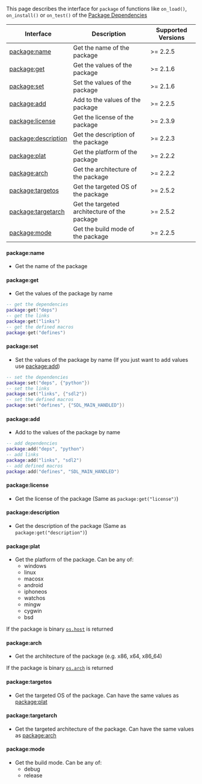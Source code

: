 
This page describes the interface for `package` of functions like `on_load()`, `on_install()` or `on_test()` of the [Package Dependencies](manual/package_dependencies.md)

| Interface                                  | Description                                  | Supported Versions |
| ------------------------------------------ | -------------------------------------------- | ------------------ |
| [package:name](#packagename)               | Get the name of the package                  | >= 2.2.5           |
| [package:get](#packageget)                 | Get the values of the package                | >= 2.1.6           |
| [package:set](#packageset)                 | Set the values of the package                | >= 2.1.6           |
| [package:add](#packageadd)                 | Add to the values of the package             | >= 2.2.5           |
| [package:license](#packagelicense)         | Get the license of the package               | >= 2.3.9           |
| [package:description](#packagedescription) | Get the description of the package           | >= 2.2.3           |
| [package:plat](#packageplat)               | Get the platform of the package              | >= 2.2.2           |
| [package:arch](#packagearch)               | Get the architecture of the package          | >= 2.2.2           |
| [package:targetos](#packagetargetos)       | Get the targeted OS of the package           | >= 2.5.2           |
| [package:targetarch](#packagetargetarch)   | Get the targeted architecture of the package | >= 2.5.2           |
| [package:mode](#packagemode)               | Get the build mode of the package            | >= 2.2.5           |

#### package:name

- Get the name of the package

#### package:get

- Get the values of the package by name

```lua
-- get the dependencies
package:get("deps")
-- get the links
package:get("links")
-- get the defined macros
package:get("defines")
```

#### package:set

- Set the values of the package by name (If you just want to add values use [package:add](#packageadd))

```lua
-- set the dependencies
package:set("deps", {"python"})
-- set the links
package:set("links", {"sdl2"})
-- set the defined macros
package:set("defines", {"SDL_MAIN_HANDLED"})
```

#### package:add

- Add to the values of the package by name

```lua
-- add dependencies
package:add("deps", "python")
-- add links
package:add("links", "sdl2")
-- add defined macros
package:add("defines", "SDL_MAIN_HANDLED")
```

#### package:license

- Get the license of the package (Same as `package:get("license")`)

#### package:description

- Get the description of the package (Same as `package:get("description")`)

#### package:plat

- Get the platform of the package. Can be any of:
  + windows
  + linux
  + macosx
  + android
  + iphoneos
  + watchos
  + mingw
  + cygwin
  + bsd

If the package is binary [`os.host`](manual/builtin_modules.md#oshost) is returned

#### package:arch

- Get the architecture of the package (e.g. x86, x64, x86_64)

If the package is binary [`os.arch`](manual/builtin_modules.md#osarch) is returned

#### package:targetos

- Get the targeted OS of the package. Can have the same values as [package:plat](#packageplat)

#### package:targetarch

- Get the targeted architecture of the package. Can have the same values as [package:arch](#packagearch)

#### package:mode

- Get the build mode. Can be any of:
  + debug
  + release